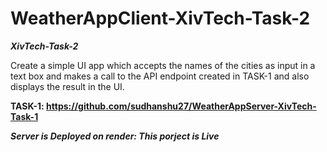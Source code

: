 # WeatherAppClient-XivTech-Task-2   

***XivTech-Task-2***  

Create a simple UI app which accepts the names of the cities as input in a text box and makes a call to the API endpoint created in TASK-1 and also displays the result in the UI.  
  
**TASK-1:  https://github.com/sudhanshu27/WeatherAppServer-XivTech-Task-1**  

    
***Server is Deployed on render: This porject is Live***   
